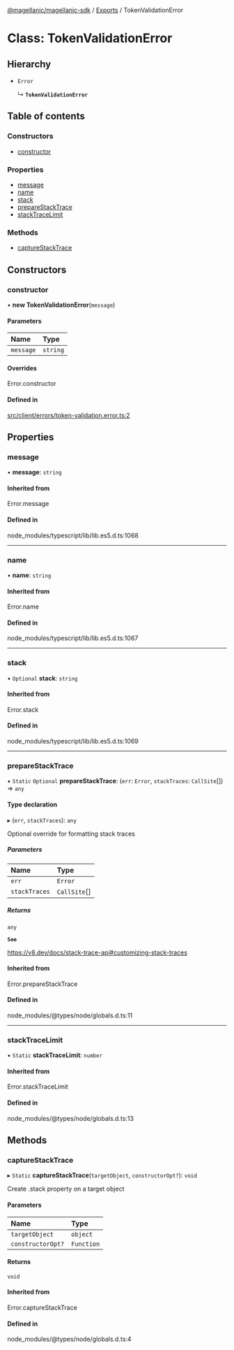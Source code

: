 [@magellanic/magellanic-sdk](../README.md) / [Exports](../modules.md) / TokenValidationError

# Class: TokenValidationError

## Hierarchy

- `Error`

  ↳ **`TokenValidationError`**

## Table of contents

### Constructors

- [constructor](TokenValidationError.md#constructor)

### Properties

- [message](TokenValidationError.md#message)
- [name](TokenValidationError.md#name)
- [stack](TokenValidationError.md#stack)
- [prepareStackTrace](TokenValidationError.md#preparestacktrace)
- [stackTraceLimit](TokenValidationError.md#stacktracelimit)

### Methods

- [captureStackTrace](TokenValidationError.md#capturestacktrace)

## Constructors

### constructor

• **new TokenValidationError**(`message`)

#### Parameters

| Name | Type |
| :------ | :------ |
| `message` | `string` |

#### Overrides

Error.constructor

#### Defined in

[src/client/errors/token-validation.error.ts:2](https://gitlab.com/magellanic/platform/magellanic-ciem/magellanic-ciem-sdk/-/blob/3ca1172/src/client/errors/token-validation.error.ts#L2)

## Properties

### message

• **message**: `string`

#### Inherited from

Error.message

#### Defined in

node_modules/typescript/lib/lib.es5.d.ts:1068

___

### name

• **name**: `string`

#### Inherited from

Error.name

#### Defined in

node_modules/typescript/lib/lib.es5.d.ts:1067

___

### stack

• `Optional` **stack**: `string`

#### Inherited from

Error.stack

#### Defined in

node_modules/typescript/lib/lib.es5.d.ts:1069

___

### prepareStackTrace

▪ `Static` `Optional` **prepareStackTrace**: (`err`: `Error`, `stackTraces`: `CallSite`[]) => `any`

#### Type declaration

▸ (`err`, `stackTraces`): `any`

Optional override for formatting stack traces

##### Parameters

| Name | Type |
| :------ | :------ |
| `err` | `Error` |
| `stackTraces` | `CallSite`[] |

##### Returns

`any`

**`See`**

https://v8.dev/docs/stack-trace-api#customizing-stack-traces

#### Inherited from

Error.prepareStackTrace

#### Defined in

node_modules/@types/node/globals.d.ts:11

___

### stackTraceLimit

▪ `Static` **stackTraceLimit**: `number`

#### Inherited from

Error.stackTraceLimit

#### Defined in

node_modules/@types/node/globals.d.ts:13

## Methods

### captureStackTrace

▸ `Static` **captureStackTrace**(`targetObject`, `constructorOpt?`): `void`

Create .stack property on a target object

#### Parameters

| Name | Type |
| :------ | :------ |
| `targetObject` | `object` |
| `constructorOpt?` | `Function` |

#### Returns

`void`

#### Inherited from

Error.captureStackTrace

#### Defined in

node_modules/@types/node/globals.d.ts:4
